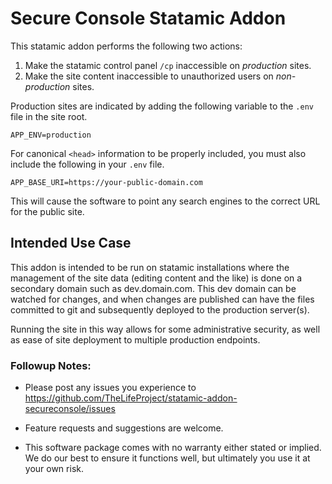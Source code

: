 # Secure Console Statamic Addon

This statamic addon performs the following two actions:

1. Make the statamic control panel `/cp` inaccessible on *production* sites.
2. Make the site content inaccessible to unauthorized users on *non-production* sites.

Production sites are indicated by adding the following variable to the `.env` file in the site root.

    APP_ENV=production

For canonical `<head>` information to be properly included, you must also include the following in your `.env` file.

    APP_BASE_URI=https://your-public-domain.com
    
This will cause the software to point any search engines to the correct URL for the public site.

## Intended Use Case

This addon is intended to be run on statamic installations where the management of the site data (editing
content and the like) is done on a secondary domain such as dev.domain.com. This dev domain can be watched for changes, 
and when changes are published can have the files committed to git and subsequently deployed to the production 
server(s).

Running the site in this way allows for some administrative security, as well as ease of site deployment to multiple
production endpoints.
   
### Followup Notes:

- Please post any issues you experience to 
  https://github.com/TheLifeProject/statamic-addon-secureconsole/issues
  
- Feature requests and suggestions are welcome.
  
- This software package comes with no warranty either stated or implied.
  We do our best to ensure it functions well, but ultimately you use it 
  at your own risk.